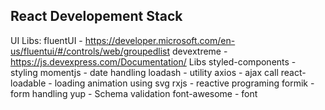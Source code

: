 ## React Developement Stack

UI Libs:
  fluentUI - https://developer.microsoft.com/en-us/fluentui/#/controls/web/groupedlist
  devextreme - https://js.devexpress.com/Documentation/
Libs
  styled-components - styling
  momentjs - date handling
  loadash - utility
  axios - ajax call
  react-loadable - loading animation using svg
  rxjs - reactive programing
  formik -  form handling
  yup - Schema validation
  font-awesome - font
  
  
  
  
   
